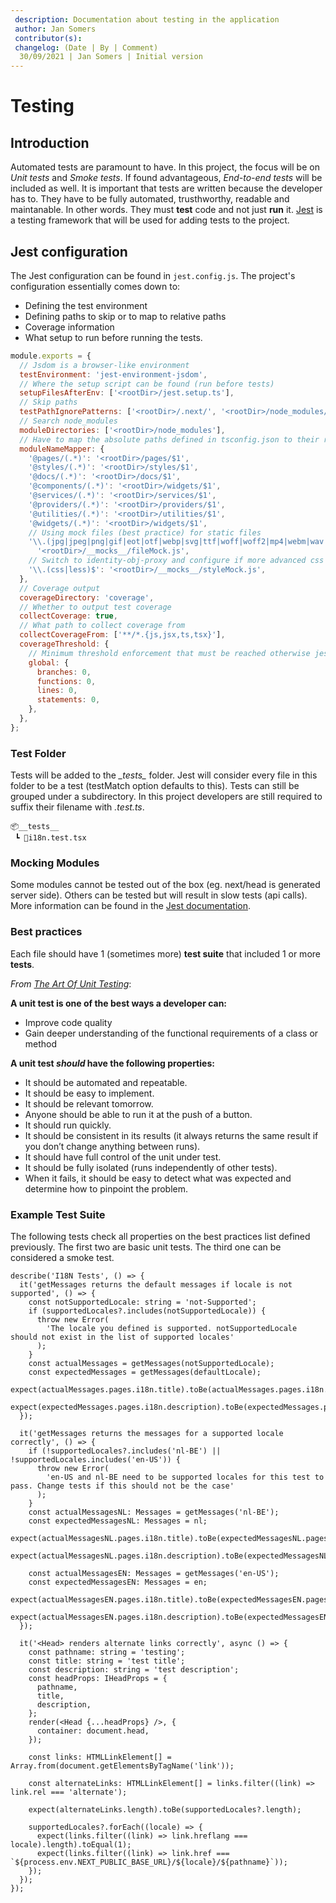```yaml
---
 description: Documentation about testing in the application
 author: Jan Somers
 contributor(s): 
 changelog: (Date | By | Comment)
  30/09/2021 | Jan Somers | Initial version
---
```




# Testing

## Introduction

Automated tests are paramount to have. In this project, the focus will be on *Unit tests* and *Smoke tests*. If found advantageous, *End-to-end tests*  will be included as well. It is important that tests are written because the developer has to. They have to be fully automated, trusthworthy, readable and maintanable. In other words. They must **test** code and not just **run** it. [Jest](https://jestjs.io/) is a testing framework that will be used for adding tests to the project.

## Jest configuration

The Jest configuration can be found in `jest.config.js`.  The project's configuration essentially comes down to:

- Defining the test environment
- Defining paths to skip or to map to relative paths
- Coverage information
- What setup to run before running the tests.

```js
module.exports = {
  // Jsdom is a browser-like environment
  testEnvironment: 'jest-environment-jsdom',
  // Where the setup script can be found (run before tests)
  setupFilesAfterEnv: ['<rootDir>/jest.setup.ts'],
  // Skip paths
  testPathIgnorePatterns: ['<rootDir>/.next/', '<rootDir>/node_modules/', '<rootDir>/coverage', '<rootDir>/dist'],
  // Search node_modules
  moduleDirectories: ['<rootDir>/node_modules'],
  // Have to map the absolute paths defined in tsconfig.json to their relative path
  moduleNameMapper: {
    '@pages/(.*)': '<rootDir>/pages/$1',
    '@styles/(.*)': '<rootDir>/styles/$1',
    '@docs/(.*)': '<rootDir>/docs/$1',
    '@components/(.*)': '<rootDir>/widgets/$1',
    '@services/(.*)': '<rootDir>/services/$1',
    '@providers/(.*)': '<rootDir>/providers/$1',
    '@utilities/(.*)': '<rootDir>/utilities/$1',
    '@widgets/(.*)': '<rootDir>/widgets/$1',
    // Using mock files (best practice) for static files
    '\\.(jpg|jpeg|png|gif|eot|otf|webp|svg|ttf|woff|woff2|mp4|webm|wav|mp3|m4a|aac|oga)$':
      '<rootDir>/__mocks__/fileMock.js',
    // Switch to identity-obj-proxy and configure if more advanced css transforming should be supported (e.g: modules)
    '\\.(css|less)$': '<rootDir>/__mocks__/styleMock.js',
  },
  // Coverage output
  coverageDirectory: 'coverage',
  // Whether to output test coverage
  collectCoverage: true,
  // What path to collect coverage from
  collectCoverageFrom: ['**/*.{js,jsx,ts,tsx}'],
  coverageThreshold: {
    // Minimum threshold enforcement that must be reached otherwise jest will fail
    global: {
      branches: 0,
      functions: 0,
      lines: 0,
      statements: 0,
    },
  },
};

```

### Test Folder

Tests will be added to the *\__tests__* folder. Jest will consider every file in this folder to be a test (testMatch option defaults to this). Tests can still be grouped under a subdirectory.  In this project developers are still required to suffix their filename with  *.test.ts*.

```
📦__tests__
 ┗ 📜i18n.test.tsx
```

### Mocking Modules

Some modules cannot be tested out of the box (eg. next/head is generated server side). Others can be tested but will result in slow tests (api calls).
More information can be found in the [Jest documentation](https://jestjs.io/docs/mock-functions).

### Best practices

Each file should have 1 (sometimes more) **test suite** that included 1 or more **tests**.

*From [The Art Of Unit Testing](https://livebook.manning.com/book/the-art-of-unit-testing-second-edition/chapter-1)*:

**A unit test is one of the best ways a developer can:**

- Improve code quality 
- Gain deeper understanding of the functional requirements of a class or method

**A unit test *should* have the following properties:**

- It should be automated and repeatable.
- It should be easy to implement.
- It should be relevant tomorrow.
- Anyone should be able to run it at the push of a button.
- It should run quickly.
- It should be consistent in its results (it always returns the same result if you don’t change anything between runs).
- It should have full control of the unit under test.
- It should be fully isolated (runs independently of other tests).
- When it fails, it should be easy to detect what was expected and determine how to pinpoint the problem.

### Example Test Suite

The following tests check all properties on the best practices list defined previously. The first two are basic unit tests. The third one can be considered a smoke test.

```tsx
describe('I18N Tests', () => {
  it('getMessages returns the default messages if locale is not supported', () => {
    const notSupportedLocale: string = 'not-Supported';
    if (supportedLocales?.includes(notSupportedLocale)) {
      throw new Error(
        'The locale you defined is supported. notSupportedLocale should not exist in the list of supported locales'
      );
    }
    const actualMessages = getMessages(notSupportedLocale);
    const expectedMessages = getMessages(defaultLocale);
    expect(actualMessages.pages.i18n.title).toBe(actualMessages.pages.i18n.title);
    expect(expectedMessages.pages.i18n.description).toBe(expectedMessages.pages.i18n.description);
  });

  it('getMessages returns the messages for a supported locale correctly', () => {
    if (!supportedLocales?.includes('nl-BE') || !supportedLocales.includes('en-US')) {
      throw new Error(
        'en-US and nl-BE need to be supported locales for this test to pass. Change tests if this should not be the case'
      );
    }
    const actualMessagesNL: Messages = getMessages('nl-BE');
    const expectedMessagesNL: Messages = nl;
    expect(actualMessagesNL.pages.i18n.title).toBe(expectedMessagesNL.pages.i18n.title);
    expect(actualMessagesNL.pages.i18n.description).toBe(expectedMessagesNL.pages.i18n.description);

    const actualMessagesEN: Messages = getMessages('en-US');
    const expectedMessagesEN: Messages = en;
    expect(actualMessagesEN.pages.i18n.title).toBe(expectedMessagesEN.pages.i18n.title);
    expect(actualMessagesEN.pages.i18n.description).toBe(expectedMessagesEN.pages.i18n.description);
  });

  it('<Head> renders alternate links correctly', async () => {
    const pathname: string = 'testing';
    const title: string = 'test title';
    const description: string = 'test description';
    const headProps: IHeadProps = {
      pathname,
      title,
      description,
    };
    render(<Head {...headProps} />, {
      container: document.head,
    });

    const links: HTMLLinkElement[] = Array.from(document.getElementsByTagName('link'));

    const alternateLinks: HTMLLinkElement[] = links.filter((link) => link.rel === 'alternate');

    expect(alternateLinks.length).toBe(supportedLocales?.length);

    supportedLocales?.forEach((locale) => {
      expect(links.filter((link) => link.hreflang === locale).length).toEqual(1);
      expect(links.filter((link) => link.href === `${process.env.NEXT_PUBLIC_BASE_URL}/${locale}/${pathname}`));
    });
  });
});
```

